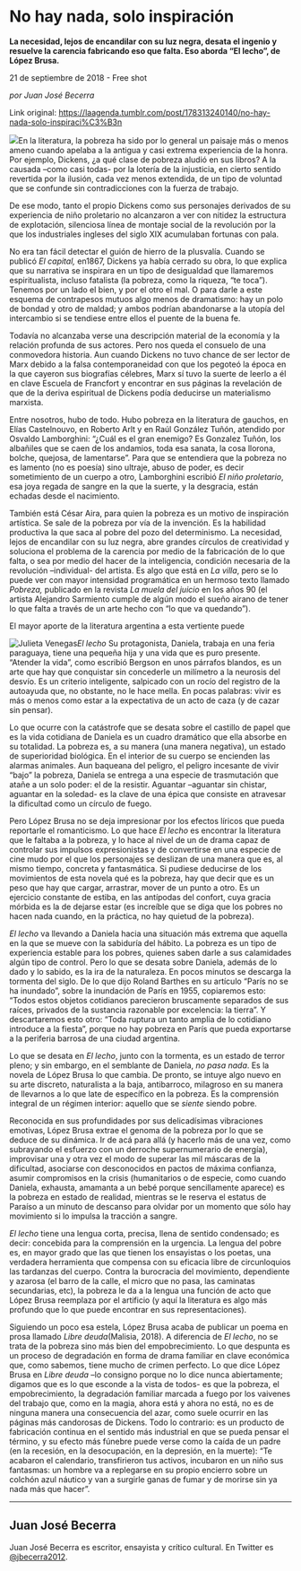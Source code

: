 # No hay nada, solo inspiración

**La necesidad, lejos de encandilar con su luz negra, desata el ingenio y resuelve la carencia fabricando eso que falta. Eso aborda “El lecho”, de López Brusa.**

21 de septiembre de 2018 - Free shot

_por Juan José Becerra_

Link original: https://laagenda.tumblr.com/post/178313240140/no-hay-nada-solo-inspiraci%C3%B3n

![](https://64.media.tumblr.com/0308c3d518541e2c806d40a658a096cf/tumblr_inline_pfet9hXlzc1t6q87u_500.jpg)En
la literatura, la pobreza ha sido por lo general un paisaje más o
menos ameno cuando apelaba a la antigua y casi extrema experiencia de
la honra. Por ejemplo, Dickens, ¿a qué clase de pobreza aludió en
sus libros? A la causada –como casi todas- por la lotería de la
injusticia, en cierto sentido revertida por la ilusión, cada vez
menos extendida, de un tipo de voluntad que se confunde sin
contradicciones con la fuerza de trabajo. 


De
ese modo, tanto el propio Dickens como sus personajes derivados de su
experiencia de niño proletario no alcanzaron a ver con nitidez la
estructura de explotación, silenciosa línea de montaje social de la
revolución por la que los industriales ingleses del siglo XIX
acumulaban fortunas con pala.

No
era tan fácil detectar el guión de hierro de la plusvalía. Cuando
se publicó *El
capital,* en1867, Dickens ya
había cerrado su obra, lo que explica que su narrativa se inspirara
en un tipo de desigualdad que llamaremos espiritualista, incluso
fatalista (la pobreza, como la riqueza, “te toca”). Tenemos por
un lado el bien, y por el otro el mal. O para darle a este esquema de
contrapesos mutuos algo menos de dramatismo: hay un polo de bondad y
otro de maldad; y ambos podrían abandonarse a la utopía del
intercambio si se tendiese entre ellos el puente de la buena fe.

Todavía
no alcanzaba verse una descripción material de la economía y la
relación profunda de sus actores. Pero nos queda el consuelo de una
conmovedora historia. Aun cuando Dickens no tuvo chance de ser lector
de Marx debido a la falsa contemporaneidad con que los pegoteó la
época en la que cayeron sus biografías célebres, Marx sí tuvo la
suerte de leerlo a él en clave Escuela de Francfort y encontrar en
sus páginas la revelación de que de la deriva espiritual de Dickens
podía deducirse un materialismo marxista.

Entre
nosotros, hubo de todo. Hubo pobreza en la literatura de gauchos, en
Elías Castelnouvo, en Roberto Arlt y en Raúl González Tuñón,
atendido por Osvaldo Lamborghini: “¿Cuál es el gran enemigo? Es
Gonzalez Tuñón, los albañiles que se caen de los andamios, toda
esa sanata, la cosa llorona, bolche, quejosa, de lamentarse”. Para
que se entendiera que la pobreza no es lamento (no es poesía) sino
ultraje, abuso de poder, es decir sometimiento de un cuerpo a otro,
Lamborghini escribió *El
niño proletario*, esa
joya regada de sangre en la que la suerte, y la desgracia, están
echadas desde el nacimiento.

También
está César Aira, para quien la pobreza es un motivo de inspiración
artística. Se sale de la pobreza por vía de la invención. Es la
habilidad productiva la que saca al pobre del pozo del determinismo.
La necesidad, lejos de encandilar con su luz negra, abre grandes
círculos de creatividad y soluciona el problema de la carencia por
medio de la fabricación de lo que falta, o sea por medio del hacer
de la inteligencia, condición necesaria de la revolución
–individual- del artista. Es algo que está en *La
villa*, pero se lo
puede ver con mayor intensidad programática en un hermoso texto
llamado *Pobreza,*
publicado en la revista *La
muela del juicio* en
los años 90 (el artista Alejandro Sarmiento cumple de algún modo el
sueño airano de tener lo que falta a través de un arte hecho con
“lo que va quedando”).

El
mayor aporte de la literatura argentina a esta vertiente puede


![Julieta Venegas](https://64.media.tumblr.com/8c21d379d4ffd1d45d0393532ad00857/tumblr_inline_pfet9hlFsO1t6q87u_250.jpg)*El
lecho* Su
protagonista, Daniela, trabaja en una feria paraguaya, tiene una
pequeña hija y una vida que es puro presente. “Atender la vida”,
como escribió Bergson en unos párrafos blandos, es un arte que hay
que conquistar sin concederle un milímetro a la neurosis del desvío.
Es un criterio inteligente, salpicado con un rocío del registro de
la autoayuda que, no obstante, no le hace mella. En pocas palabras:
vivir es más o menos como estar a la expectativa de un acto de caza
(y de cazar sin pensar).

Lo
que ocurre con la catástrofe que se desata sobre el castillo de
papel que es la vida cotidiana de Daniela es un cuadro dramático que
ella absorbe en su totalidad. La pobreza es, a su manera (una manera
negativa), un estado de superioridad biológica. En el interior de su
cuerpo se encienden las alarmas animales. Aun baqueana del peligro,
el peligro incesante de vivir “bajo” la pobreza, Daniela se
entrega a una especie de trasmutación que atañe a un solo poder: el
de la resistir. Aguantar –aguantar sin chistar, aguantar en la
soledad- es la clave de una épica que consiste en atravesar la
dificultad como un círculo de fuego.

Pero
López Brusa no se deja impresionar por los efectos líricos que
pueda reportarle el romanticismo. Lo que hace *El
lecho* es encontrar la
literatura que le faltaba a la pobreza, y lo hace al nivel de un de
drama capaz de controlar sus impulsos expresionistas y de convertirse
en una especie de cine mudo por el que los personajes se deslizan de
una manera que es, al mismo tiempo, concreta y fantasmática. Si
pudiese deducirse de los movimientos de esta novela qué es la
pobreza, hay que decir que es un peso que hay que cargar, arrastrar,
mover de un punto a otro. Es un ejercicio constante de estiba, en las
antípodas del confort, cuya gracia mórbida es la de dejarse estar
(es increíble que se diga que los pobres no hacen nada cuando, en la
práctica, no hay quietud de la pobreza).

*El
lecho* va llevando a
Daniela hacia una situación más extrema que aquella en la que se
mueve con la sabiduría del hábito. La pobreza es un tipo de
experiencia estable para los pobres, quienes saben darle a sus
calamidades algún tipo de control. Pero lo que se desata sobre
Daniela, además de lo dado y lo sabido, es la ira de la naturaleza.
En pocos minutos se descarga la tormenta del siglo. De lo que dijo
Roland Barthes en su artículo “París no se ha inundado”, sobre
la inundación de París en 1955, copiaremos esto: “Todos estos
objetos cotidianos parecieron bruscamente separados de sus raíces,
privados de la sustancia razonable por excelencia: la tierra”. Y
descartaremos esto otro: “Toda ruptura un tanto amplia de lo
cotidiano introduce a la fiesta”, porque no hay pobreza en París
que pueda exportarse a la periferia barrosa de una ciudad argentina.

Lo
que se desata en *El
lecho*, junto con la
tormenta, es un estado de terror pleno; y sin embargo, en el
semblante de Daniela, *no
pasa nada*. Es la
novela de López Brusa lo que cambia. De pronto, se intuye algo nuevo
en su arte discreto, naturalista a la baja, antibarroco, milagroso en
su manera de llevarnos a lo que late de específico en la pobreza. Es
la comprensión integral de un régimen interior: aquello que se
*siente* siendo
pobre. 


Reconocida
en sus profundidades por sus delicadísimas vibraciones emotivas,
López Brusa extrae el genoma de la pobreza por lo que se deduce de
su dinámica. Ir de acá para allá (y hacerlo más de una vez, como
subrayando el esfuerzo con un derroche supernumerario de energía),
improvisar una y otra vez el modo de superar las mil máscaras de la
dificultad, asociarse con desconocidos en pactos de máxima
confianza, asumir compromisos en la crisis (humanitarios o de
especie, como cuando Daniela, exhausta, amamanta a un bebé porque
sencillamente aparece) es la pobreza en estado de realidad, mientras
se le reserva el estatus de Paraíso a un minuto de descanso para
olvidar por un momento que sólo hay movimiento si lo impulsa la
tracción a sangre.

*El
lecho* tiene una
lengua corta, precisa, llena de sentido condensado; es decir:
concebida para la comprensión en la urgencia. La lengua del pobre
es, en mayor grado que las que tienen los ensayistas o los poetas,
una verdadera herramienta que compensa con su eficacia libre de
circunloquios las tardanzas del cuerpo. Contra la burocracia del
movimiento, dependiente y azarosa (el barro de la calle, el micro que
no pasa, las caminatas secundarias, etc), la pobreza le da a la
lengua una función de acto que López Brusa reemplaza por el
artificio (y aquí la literatura es algo más profundo que lo que
puede encontrar en sus representaciones).

Siguiendo
un poco esa estela, López Brusa acaba de publicar un poema en prosa
llamado *Libre deuda*(Malisia, 2018). A
diferencia de *El
lecho*, no se trata de
la pobreza sino más bien del empobrecimiento. Lo que despunta es un
proceso de degradación en forma de drama familiar en clave económica
que, como sabemos, tiene mucho de crimen perfecto. Lo que dice López
Brusa en *Libre deuda*
–lo consigno porque no lo dice nunca abiertamente; digamos que es
lo que esconde a la vista de todos- es que la pobreza, el
empobrecimiento, la degradación familiar marcada a fuego por los
vaivenes del trabajo que, como en la magia, ahora está y ahora no
está, no es de ninguna manera una consecuencia del azar, como suele
ocurrir en las páginas más candorosas de Dickens.  Todo lo
contrario: es un producto de fabricación continua en el sentido más
industrial en que se pueda pensar el término, y su efecto más
fúnebre puede verse como la caída de un padre (en la recesión, en
la desocupación, en la depresión, en la muerte): “Te acabaron el
calendario, transfirieron tus activos, incubaron en un niño sus
fantasmas: un hombre va a replegarse en su propio encierro sobre un
colchón azul náutico y van a surgirle ganas de fumar y de morirse
sin ya nada más que hacer”.  




---

 Juan José Becerra
------------------

 Juan José Becerra es escritor, ensayista y crítico cultural. En Twitter es [@jbecerra2012](https://twitter.com/jbecerra2012). 

